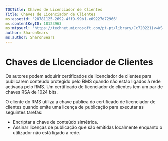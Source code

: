 ```yaml
---
TOCTitle: Chaves de Licenciador de Clientes
Title: Chaves de Licenciador de Clientes
ms:assetid: '28781125-2692-4ff9-99b1-e09227d72966'
ms:contentKeyID: 18123963
ms:mtpsurl: 'https://technet.microsoft.com/pt-pt/library/Cc720221(v=WS.10)'
author: SharonSears
ms.author: SharonSears
---
```


Chaves de Licenciador de Clientes
=================================

Os autores podem adquirir certificados de licenciador de clientes para publicarem conteúdo protegido pelo RMS quando não estão ligados à rede activada pelo RMS. Um certificado de licenciador de clientes tem um par de chaves RSA de 1024 bits.

O cliente do RMS utiliza a chave pública do certificado de licenciador de clientes quando emite uma licença de publicação para executar as seguintes tarefas:

-   Encriptar a chave de conteúdo simétrica.
-   Assinar licenças de publicação que são emitidas localmente enquanto o utilizador não está ligado à rede.
